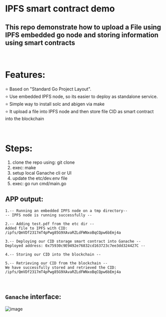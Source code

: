 # IPFS smart contract demo

## This repo demonstrate how to upload a File using IPFS embedded go node and storing information using smart contracts

<br>

# Features:

⭐ Based on "Standard Go Project Layout".
<br>⭐ Use embedded IPFS node, so its easier to deploy as standalone service.
<br>⭐ Simple way to install solc and abigen via make
<br>⭐ It upload a file into IPFS node and then store file CID as smart contract into the blockchain

<br>

# Steps:

1. clone the repo using: git clone
2. exec: make
3. setup local Ganache cli or UI
4. update the etc/dev.env file
5. exec: go run cmd/main.go
   <br>

## APP output:
```
1.-- Running an embedded IPFS node on a tmp directory-- 
-- IPFS node is running successfully --

2.-- Adding test.pdf from the etc dir --
Added file to IPFS with CID: /ipfs/QmVDf2317mT4pPwg85G9XAvaRZLdFWNxoBqCQpw6bEmj4a

3.-- Deploying our CID storage smart contract into Ganache --
Deployed address: 0x75930c9E9492e76832cd163723c7ee3dd324427C --

4.-- Storing our CID into the blockchain --

5.-- Retrieving our CID from the blockchain --
We have successfully stored and retrieved the CID: /ipfs/QmVDf2317mT4pPwg85G9XAvaRZLdFWNxoBqCQpw6bEmj4a
```
<br>

## `Ganache` interface:
![image](https://user-images.githubusercontent.com/13569609/129557878-08645539-c7a7-4419-91a8-51b502498ded.png)

<br>
